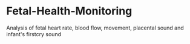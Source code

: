 # Fetal-Health-Monitoring
Analysis of fetal heart rate, blood flow, movement, placental sound and infant's firstcry sound

